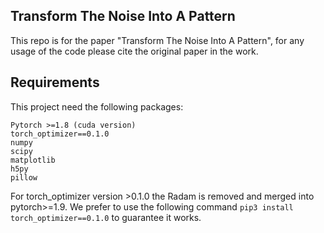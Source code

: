 ## Transform The Noise Into A Pattern

This repo is for the paper "Transform The Noise Into A Pattern", for any usage of the code please cite the original paper in the work.

## Requirements
This project need the following packages:
```
Pytorch >=1.8 (cuda version)
torch_optimizer==0.1.0
numpy
scipy
matplotlib
h5py
pillow
```
For torch_optimizer version >0.1.0 the Radam is removed and merged into pytorch>=1.9. We prefer to use the following command
`pip3 install torch_optimizer==0.1.0`
to guarantee it works.